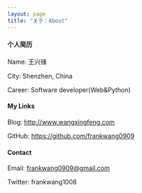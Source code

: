 ```yaml
---
layout: page
title: "关于：About"
---
```


#### 个人简历
Name: 王兴锋

City: Shenzhen, China 

Career: Software developer(Web&Python)  

#### My Links
Blog: <http://www.wangxingfeng.com>  

GitHub: <https://github.com/frankwang0909>  

#### Contact
Email: frankwang0909@gmail.com 

Twitter: frankwang1008



